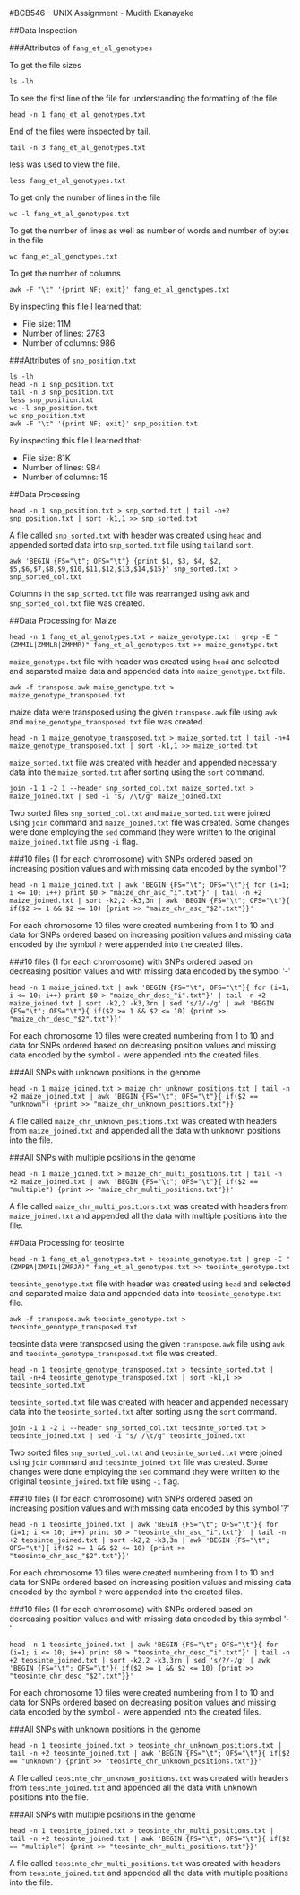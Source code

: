 #BCB546 - UNIX Assignment - Mudith Ekanayake

##Data Inspection

###Attributes of `fang_et_al_genotypes`

To get the file sizes
```
ls -lh
```
To see the first line of the file for understanding the formatting of the file
```
head -n 1 fang_et_al_genotypes.txt
```
End of the files were inspected by tail.
```
tail -n 3 fang_et_al_genotypes.txt
```
less was used to view the file.
```
less fang_et_al_genotypes.txt
```
To get only the number of lines in the file
```
wc -l fang_et_al_genotypes.txt
```
To get the number of lines as well as number of words and number of bytes in the file
```
wc fang_et_al_genotypes.txt
```
To get the number of columns
```
awk -F "\t" '{print NF; exit}' fang_et_al_genotypes.txt
```

By inspecting this file I learned that:

* File size: 11M
* Number of lines: 2783
* Number of columns: 986


###Attributes of `snp_position.txt`

```
ls -lh
head -n 1 snp_position.txt
tail -n 3 snp_position.txt
less snp_position.txt
wc -l snp_position.txt
wc snp_position.txt
awk -F "\t" '{print NF; exit}' snp_position.txt
```

By inspecting this file I learned that:

* File size: 81K
* Number of lines: 984
* Number of columns: 15


##Data Processing


```
head -n 1 snp_position.txt > snp_sorted.txt | tail -n+2 snp_position.txt | sort -k1,1 >> snp_sorted.txt
```
A file called `snp_sorted.txt` with header was created using `head` and appended sorted data into `snp_sorted.txt` file using `tail`and `sort`.


```
awk 'BEGIN {FS="\t"; OFS="\t"} {print $1, $3, $4, $2, $5,$6,$7,$8,$9,$10,$11,$12,$13,$14,$15}' snp_sorted.txt > snp_sorted_col.txt
```
Columns in the `snp_sorted.txt` file was rearranged using `awk` and `snp_sorted_col.txt` file was created.


##Data Processing for Maize


```
head -n 1 fang_et_al_genotypes.txt > maize_genotype.txt | grep -E "(ZMMIL|ZMMLR|ZMMMR)" fang_et_al_genotypes.txt >> maize_genotype.txt
```
`maize_genotype.txt` file with header was created using `head` and selected and separated maize data and appended data into `maize_genotype.txt` file.


```
awk -f transpose.awk maize_genotype.txt > maize_genotype_transposed.txt
```
maize data were transposed using the given `transpose.awk` file using `awk` and `maize_genotype_transposed.txt` file was created.


```
head -n 1 maize_genotype_transposed.txt > maize_sorted.txt | tail -n+4 maize_genotype_transposed.txt | sort -k1,1 >> maize_sorted.txt
```
`maize_sorted.txt` file was created with header and appended necessary data into the `maize_sorted.txt` after sorting using the `sort` command.


```
join -1 1 -2 1 --header snp_sorted_col.txt maize_sorted.txt > maize_joined.txt | sed -i "s/ /\t/g" maize_joined.txt
```
Two sorted files `snp_sorted_col.txt` and `maize_sorted.txt` were joined using `join` command and `maize_joined.txt` file was created. Some changes were done employing the `sed` command they were written to the original `maize_joined.txt` file using `-i` flag.



###10 files (1 for each chromosome) with SNPs ordered based on increasing position values and with missing data encoded by the symbol '?'


```
head -n 1 maize_joined.txt | awk 'BEGIN {FS="\t"; OFS="\t"}{ for (i=1; i <= 10; i++) print $0 > "maize_chr_asc_"i".txt"}' | tail -n +2 maize_joined.txt | sort -k2,2 -k3,3n | awk 'BEGIN {FS="\t"; OFS="\t"}{ if($2 >= 1 && $2 <= 10) {print >> "maize_chr_asc_"$2".txt"}}'
```
For each chromosome 10 files were created numbering from 1 to 10 and data for SNPs ordered based on increasing position values and missing data encoded by the symbol `?` were appended into the created files.


###10 files (1 for each chromosome) with SNPs ordered based on decreasing position values and with missing data encoded by the symbol '-'


```
head -n 1 maize_joined.txt | awk 'BEGIN {FS="\t"; OFS="\t"}{ for (i=1; i <= 10; i++) print $0 > "maize_chr_desc_"i".txt"}' | tail -n +2 maize_joined.txt | sort -k2,2 -k3,3rn | sed 's/?/-/g' | awk 'BEGIN {FS="\t"; OFS="\t"}{ if($2 >= 1 && $2 <= 10) {print >> "maize_chr_desc_"$2".txt"}}'
```
For each chromosome 10 files were created numbering from 1 to 10 and data for SNPs ordered based on decreasing position values and missing data encoded by the symbol `-` were appended into the created files.


###All SNPs with unknown positions in the genome


```
head -n 1 maize_joined.txt > maize_chr_unknown_positions.txt | tail -n +2 maize_joined.txt | awk 'BEGIN {FS="\t"; OFS="\t"}{ if($2 == "unknown") {print >> "maize_chr_unknown_positions.txt"}}'
```
A file called `maize_chr_unknown_positions.txt` was created with headers from `maize_joined.txt` and appended all the data with unknown positions into the file.


###All SNPs with multiple positions in the genome


```
head -n 1 maize_joined.txt > maize_chr_multi_positions.txt | tail -n +2 maize_joined.txt | awk 'BEGIN {FS="\t"; OFS="\t"}{ if($2 == "multiple") {print >> "maize_chr_multi_positions.txt"}}'
```
A file called `maize_chr_multi_positions.txt` was created with headers from `maize_joined.txt` and appended all the data with multiple positions into the file.



##Data Processing for teosinte


```
head -n 1 fang_et_al_genotypes.txt > teosinte_genotype.txt | grep -E "(ZMPBA|ZMPIL|ZMPJA)" fang_et_al_genotypes.txt >> teosinte_genotype.txt
```
`teosinte_genotype.txt` file with header was created using `head` and selected and separated maize data and appended data into `teosinte_genotype.txt` file.


```
awk -f transpose.awk teosinte_genotype.txt > teosinte_genotype_transposed.txt
```
teosinte data were transposed using the given `transpose.awk` file using `awk` and `teosinte_genotype_transposed.txt` file was created.


```
head -n 1 teosinte_genotype_transposed.txt > teosinte_sorted.txt | tail -n+4 teosinte_genotype_transposed.txt | sort -k1,1 >> teosinte_sorted.txt
```
`teosinte_sorted.txt` file was created with header and appended necessary data into the `teosinte_sorted.txt` after sorting using the `sort` command.


```
join -1 1 -2 1 --header snp_sorted_col.txt teosinte_sorted.txt > teosinte_joined.txt | sed -i "s/ /\t/g" teosinte_joined.txt
```
Two sorted files `snp_sorted_col.txt` and `teosinte_sorted.txt` were joined using `join` command and `teosinte_joined.txt` file was created. Some changes were done employing the `sed` command they were written to the original `teosinte_joined.txt` file using `-i` flag.



###10 files (1 for each chromosome) with SNPs ordered based on increasing position values and with missing data encoded by this symbol '?'


```
head -n 1 teosinte_joined.txt | awk 'BEGIN {FS="\t"; OFS="\t"}{ for (i=1; i <= 10; i++) print $0 > "teosinte_chr_asc_"i".txt"}' | tail -n +2 teosinte_joined.txt | sort -k2,2 -k3,3n | awk 'BEGIN {FS="\t"; OFS="\t"}{ if($2 >= 1 && $2 <= 10) {print >> "teosinte_chr_asc_"$2".txt"}}'
```
For each chromosome 10 files were created numbering from 1 to 10 and data for SNPs ordered based on increasing position values and missing data encoded by the symbol `?` were appended into the created files.


###10 files (1 for each chromosome) with SNPs ordered based on decreasing position values and with missing data encoded by this symbol '-'


```
head -n 1 teosinte_joined.txt | awk 'BEGIN {FS="\t"; OFS="\t"}{ for (i=1; i <= 10; i++) print $0 > "teosinte_chr_desc_"i".txt"}' | tail -n +2 teosinte_joined.txt | sort -k2,2 -k3,3rn | sed 's/?/-/g' | awk 'BEGIN {FS="\t"; OFS="\t"}{ if($2 >= 1 && $2 <= 10) {print >> "teosinte_chr_desc_"$2".txt"}}'
```
For each chromosome 10 files were created numbering from 1 to 10 and data for SNPs ordered based on decreasing position values and missing data encoded by the symbol `-` were appended into the created files.


###All SNPs with unknown positions in the genome


```
head -n 1 teosinte_joined.txt > teosinte_chr_unknown_positions.txt | tail -n +2 teosinte_joined.txt | awk 'BEGIN {FS="\t"; OFS="\t"}{ if($2 == "unknown") {print >> "teosinte_chr_unknown_positions.txt"}}'
```
A file called `teosinte_chr_unknown_positions.txt` was created with headers from `teosinte_joined.txt` and appended all the data with unknown positions into the file.


###All SNPs with multiple positions in the genome


```
head -n 1 teosinte_joined.txt > teosinte_chr_multi_positions.txt | tail -n +2 teosinte_joined.txt | awk 'BEGIN {FS="\t"; OFS="\t"}{ if($2 == "multiple") {print >> "teosinte_chr_multi_positions.txt"}}'
```
A file called `teosinte_chr_multi_positions.txt` was created with headers from `teosinte_joined.txt` and appended all the data with multiple positions into the file.
